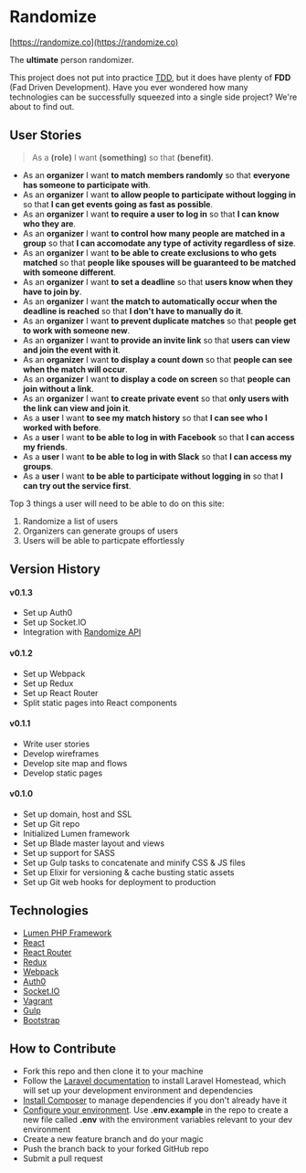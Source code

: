 # Randomize

[https://randomize.co](https://randomize.co)

The **ultimate** person randomizer. 

This project does not put into practice [TDD](https://en.wikipedia.org/wiki/Test-driven_development), but it does have plenty of **FDD** (Fad Driven Development). Have you ever wondered how many technologies can be successfully squeezed into a single side project? We're about to find out. 

## User Stories

> As a **(role)** I want **(something)** so that **(benefit)**.

* As an **organizer** I want **to match members randomly** so that **everyone has someone to participate with**.
* As an **organizer** I want **to allow people to participate without logging in** so that **I can get events going as fast as possible**.
* As an **organizer** I want **to require a user to log in** so that **I can know who they are**.
* As an **organizer** I want **to control how many people are matched in a group** so that **I can accomodate any type of activity regardless of size**.
* As an **organizer** I want **to be able to create exclusions to who gets matched** so that **people like spouses will be guaranteed to be matched with someone different**.
* As an **organizer** I want **to set a deadline** so that **users know when they have to join by**.
* As an **organizer** I want **the match to automatically occur when the deadline is reached** so that **I don't have to manually do it**.
* As an **organizer** I want **to prevent duplicate matches** so that **people get to work with someone new**.
* As an **organizer** I want **to provide an invite link** so that **users can view and join the event with it**.
* As an **organizer** I want **to display a count down** so that **people can see when the match will occur**.
* As an **organizer** I want **to display a code on screen** so that **people can join without a link**.
* As an **organizer** I want **to create private event** so that **only users with the link can view and join it**.
* As a **user** I want **to see my match history** so that **I can see who I worked with before**.
* As a **user** I want **to be able to log in with Facebook** so that **I can access my friends**.
* As a **user** I want **to be able to log in with Slack** so that **I can access my groups**.
* As a **user** I want **to be able to participate without logging in** so that **I can try out the service first**.

Top 3 things a user will need to be able to do on this site: 

1. Randomize a list of users 
2. Organizers can generate groups of users 
3. Users will be able to particpate effortlessly

## Version History

#### v0.1.3

- Set up Auth0 
- Set up Socket.IO 
- Integration with [Randomize API](https://github.com/ga-aluminati/randomize-api)

#### v0.1.2

- Set up Webpack
- Set up Redux
- Set up React Router
- Split static pages into React components

#### v0.1.1

- Write user stories
- Develop wireframes
- Develop site map and flows
- Develop static pages

#### v0.1.0

- Set up domain, host and SSL 
- Set up Git repo
- Initialized Lumen framework
- Set up Blade master layout and views
- Set up support for SASS 
- Set up Gulp tasks to concatenate and minify CSS & JS files
- Set up Elixir for versioning & cache busting static assets
- Set up Git web hooks for deployment to production

## Technologies

* [Lumen PHP Framework](https://lumen.laravel.com/)
* [React](https://facebook.github.io/react/)
* [React Router](https://github.com/reactjs/react-router)
* [Redux](http://redux.js.org/)
* [Webpack](https://webpack.github.io/)
* [Auth0](https://auth0.com/)
* [Socket.IO](http://socket.io/)
* [Vagrant](https://www.vagrantup.com/)
* [Gulp](http://gulpjs.com/)
* [Bootstrap](http://getbootstrap.com/)

## How to Contribute

* Fork this repo and then clone it to your machine
* Follow the [Laravel documentation](https://laravel.com/docs/5.2/homestead) to install Laravel Homestead, which will set up your development environment and dependencies
* [Install Composer](https://getcomposer.org/) to manage dependencies if you don't already have it
* [Configure your environment](https://lumen.laravel.com/docs/5.2/configuration#environment-configuration). Use **.env.example** in the repo to create a new file called **.env** with the environment variables relevant to your dev environment
* Create a new feature branch and do your magic
* Push the branch back to your forked GitHub repo
* Submit a pull request
